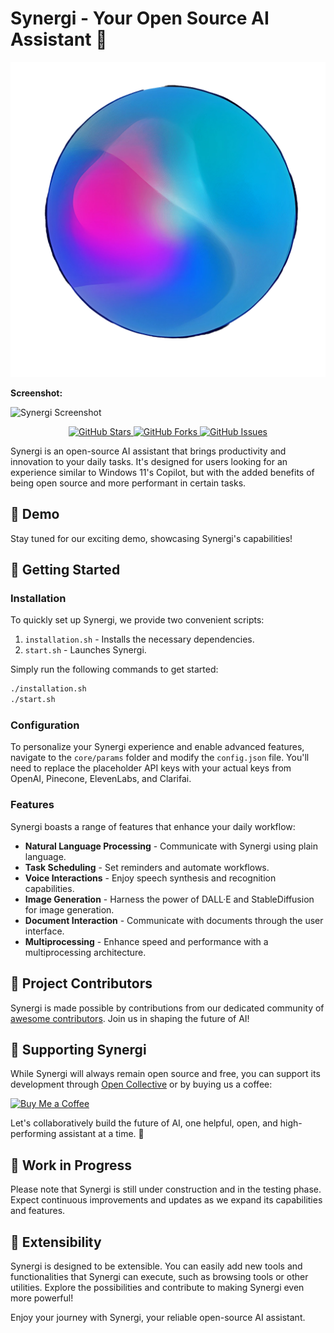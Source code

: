# Synergi - Your Open Source AI Assistant 🤖

![Synergi Preview](./Gui/preview.png)

**Screenshot:**

![Synergi Screenshot](./Gui/screenshort.png)

<p align="center">
  <a href="https://github.com/synergi/synergi/stargazers">
    <img src="https://img.shields.io/github/stars/coco-droid/synergi?style=flat-square" alt="GitHub Stars">
  </a>
  <a href="https://github.com/synergi/synergi/network/members">
    <img src="https://img.shields.io/github/forks/coco-droid/synergi?style=flat-square" alt="GitHub Forks">
  </a> 
  <a href="https://github.com/synergi/synergi/issues">
    <img src="https://img.shields.io/github/issues/coco-droid/synergi?style=flat-square" alt="GitHub Issues">
  </a>
</p>

Synergi is an open-source AI assistant that brings productivity and innovation to your daily tasks. It's designed for users looking for an experience similar to Windows 11's Copilot, but with the added benefits of being open source and more performant in certain tasks.

## 🎉 Demo

Stay tuned for our exciting demo, showcasing Synergi's capabilities!

## 🚀 Getting Started

### Installation

To quickly set up Synergi, we provide two convenient scripts:

1. `installation.sh` - Installs the necessary dependencies.
2. `start.sh` - Launches Synergi.

Simply run the following commands to get started:

```bash
./installation.sh
./start.sh
```

### Configuration

To personalize your Synergi experience and enable advanced features, navigate to the `core/params` folder and modify the `config.json` file. You'll need to replace the placeholder API keys with your actual keys from OpenAI, Pinecone, ElevenLabs, and Clarifai.

### Features

Synergi boasts a range of features that enhance your daily workflow:

- **Natural Language Processing** - Communicate with Synergi using plain language.
- **Task Scheduling** - Set reminders and automate workflows.
- **Voice Interactions** - Enjoy speech synthesis and recognition capabilities.
- **Image Generation** - Harness the power of DALL·E and StableDiffusion for image generation.
- **Document Interaction** - Communicate with documents through the user interface.
- **Multiprocessing** - Enhance speed and performance with a multiprocessing architecture.

## 👥 Project Contributors

Synergi is made possible by contributions from our dedicated community of [awesome contributors](https://github.com/synergi/synergi/graphs/contributors). Join us in shaping the future of AI!

## 🎁 Supporting Synergi

While Synergi will always remain open source and free, you can support its development through [Open Collective](https://opencollective.com/synergi) or by buying us a coffee:

[![Buy Me a Coffee](https://img.shields.io/static/v1?label=Buy%20Me%20a%20Coffee&message=nerdly&color=FF813F&logo=buy%20me%20a%20coffee&logoColor=white)](https://www.buymeacoffee.com/nerdly)

Let's collaboratively build the future of AI, one helpful, open, and high-performing assistant at a time. 🤝

## 🚧 Work in Progress

Please note that Synergi is still under construction and in the testing phase. Expect continuous improvements and updates as we expand its capabilities and features.

## 🧩 Extensibility

Synergi is designed to be extensible. You can easily add new tools and functionalities that Synergi can execute, such as browsing tools or other utilities. Explore the possibilities and contribute to making Synergi even more powerful!

Enjoy your journey with Synergi, your reliable open-source AI assistant.
```
